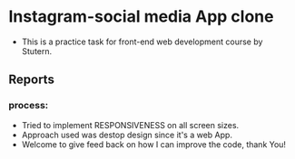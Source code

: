 # Instagram-social media App clone
- This is a practice task for front-end web development course by Stutern.
## Reports
### process:
- Tried to implement RESPONSIVENESS on all screen sizes.
- Approach used was destop design since it's a web App.
- Welcome to give feed back on how I can improve the code, thank You!
